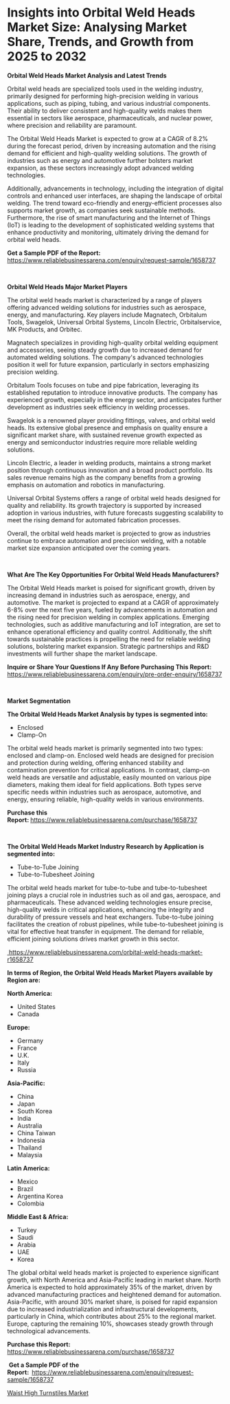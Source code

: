 <p><h1>Insights into Orbital Weld Heads Market Size: Analysing Market Share, Trends, and Growth from 2025 to 2032</h1></p><p><strong>Orbital Weld Heads Market Analysis and Latest Trends</strong></p>
<p><p>Orbital weld heads are specialized tools used in the welding industry, primarily designed for performing high-precision welding in various applications, such as piping, tubing, and various industrial components. Their ability to deliver consistent and high-quality welds makes them essential in sectors like aerospace, pharmaceuticals, and nuclear power, where precision and reliability are paramount. </p><p>The Orbital Weld Heads Market is expected to grow at a CAGR of 8.2% during the forecast period, driven by increasing automation and the rising demand for efficient and high-quality welding solutions. The growth of industries such as energy and automotive further bolsters market expansion, as these sectors increasingly adopt advanced welding technologies. </p><p>Additionally, advancements in technology, including the integration of digital controls and enhanced user interfaces, are shaping the landscape of orbital welding. The trend toward eco-friendly and energy-efficient processes also supports market growth, as companies seek sustainable methods. Furthermore, the rise of smart manufacturing and the Internet of Things (IoT) is leading to the development of sophisticated welding systems that enhance productivity and monitoring, ultimately driving the demand for orbital weld heads.</p></p>
<p><strong>Get a Sample PDF of the Report:&nbsp;</strong> <a href="https://www.reliablebusinessarena.com/enquiry/request-sample/1658737?utm_campaign=2632&utm_medium=2&utm_source=Github&utm_content=ia&utm_term=08042025&utm_id=orbital-weld-heads">https://www.reliablebusinessarena.com/enquiry/request-sample/1658737</a></p>
<p>&nbsp;</p>
<p><strong>Orbital Weld Heads Major Market Players</strong></p>
<p><p>The orbital weld heads market is characterized by a range of players offering advanced welding solutions for industries such as aerospace, energy, and manufacturing. Key players include Magnatech, Orbitalum Tools, Swagelok, Universal Orbital Systems, Lincoln Electric, Orbitalservice, MK Products, and Orbitec.</p><p>Magnatech specializes in providing high-quality orbital welding equipment and accessories, seeing steady growth due to increased demand for automated welding solutions. The company's advanced technologies position it well for future expansion, particularly in sectors emphasizing precision welding.</p><p>Orbitalum Tools focuses on tube and pipe fabrication, leveraging its established reputation to introduce innovative products. The company has experienced growth, especially in the energy sector, and anticipates further development as industries seek efficiency in welding processes.</p><p>Swagelok is a renowned player providing fittings, valves, and orbital weld heads. Its extensive global presence and emphasis on quality ensure a significant market share, with sustained revenue growth expected as energy and semiconductor industries require more reliable welding solutions.</p><p>Lincoln Electric, a leader in welding products, maintains a strong market position through continuous innovation and a broad product portfolio. Its sales revenue remains high as the company benefits from a growing emphasis on automation and robotics in manufacturing.</p><p>Universal Orbital Systems offers a range of orbital weld heads designed for quality and reliability. Its growth trajectory is supported by increased adoption in various industries, with future forecasts suggesting scalability to meet the rising demand for automated fabrication processes.</p><p>Overall, the orbital weld heads market is projected to grow as industries continue to embrace automation and precision welding, with a notable market size expansion anticipated over the coming years.</p></p>
<p>&nbsp;</p>
<p><strong>What Are The Key Opportunities For Orbital Weld Heads Manufacturers?</strong></p>
<p><p>The Orbital Weld Heads market is poised for significant growth, driven by increasing demand in industries such as aerospace, energy, and automotive. The market is projected to expand at a CAGR of approximately 6-8% over the next five years, fueled by advancements in automation and the rising need for precision welding in complex applications. Emerging technologies, such as additive manufacturing and IoT integration, are set to enhance operational efficiency and quality control. Additionally, the shift towards sustainable practices is propelling the need for reliable welding solutions, bolstering market expansion. Strategic partnerships and R&D investments will further shape the market landscape.</p></p>
<p><strong>Inquire or Share Your Questions If Any Before Purchasing This Report:</strong> <a href="https://www.reliablebusinessarena.com/enquiry/pre-order-enquiry/1658737?utm_campaign=2632&utm_medium=2&utm_source=Github&utm_content=ia&utm_term=08042025&utm_id=orbital-weld-heads">https://www.reliablebusinessarena.com/enquiry/pre-order-enquiry/1658737</a></p>
<p>&nbsp;</p>
<p><strong>Market Segmentation</strong></p>
<p><strong>The Orbital Weld Heads Market Analysis by types is segmented into:</strong></p>
<p><ul><li>Enclosed</li><li>Clamp-On</li></ul></p>
<p><p>The orbital weld heads market is primarily segmented into two types: enclosed and clamp-on. Enclosed weld heads are designed for precision and protection during welding, offering enhanced stability and contamination prevention for critical applications. In contrast, clamp-on weld heads are versatile and adjustable, easily mounted on various pipe diameters, making them ideal for field applications. Both types serve specific needs within industries such as aerospace, automotive, and energy, ensuring reliable, high-quality welds in various environments.</p></p>
<p><strong>Purchase this Report:&nbsp;</strong><a href="https://www.reliablebusinessarena.com/purchase/1658737?utm_campaign=2632&utm_medium=2&utm_source=Github&utm_content=ia&utm_term=08042025&utm_id=orbital-weld-heads">https://www.reliablebusinessarena.com/purchase/1658737</a></p>
<p>&nbsp;</p>
<p><strong>The Orbital Weld Heads Market Industry Research by Application is segmented into:</strong></p>
<p><ul><li>Tube-to-Tube Joining</li><li>Tube-to-Tubesheet Joining</li></ul></p>
<p><p>The orbital weld heads market for tube-to-tube and tube-to-tubesheet joining plays a crucial role in industries such as oil and gas, aerospace, and pharmaceuticals. These advanced welding technologies ensure precise, high-quality welds in critical applications, enhancing the integrity and durability of pressure vessels and heat exchangers. Tube-to-tube joining facilitates the creation of robust pipelines, while tube-to-tubesheet joining is vital for effective heat transfer in equipment. The demand for reliable, efficient joining solutions drives market growth in this sector.</p></p>
<p><a href="https://www.reliablebusinessarena.com/orbital-weld-heads-market-r1658737?utm_campaign=2632&utm_medium=2&utm_source=Github&utm_content=ia&utm_term=08042025&utm_id=orbital-weld-heads">&nbsp;https://www.reliablebusinessarena.com/orbital-weld-heads-market-r1658737</a></p>
<p><strong>In terms of Region, the Orbital Weld Heads Market Players available by Region are:</strong></p>
<p>
    <p> <strong> North America: </strong>
        <ul>
            <li>United States</li>
            <li>Canada</li>
        </ul>
        </p> 
    <p> <strong> Europe: </strong>
        <ul>
            <li>Germany</li>
            <li>France</li>
            <li>U.K.</li>
            <li>Italy</li>
            <li>Russia</li>
        </ul>
        </p> 
    <p> <strong> Asia-Pacific: </strong>
        <ul>
            <li>China</li>
            <li>Japan</li>
            <li>South Korea</li>
            <li>India</li>
            <li>Australia</li>
            <li>China Taiwan</li>
            <li>Indonesia</li>
            <li>Thailand</li>
            <li>Malaysia</li>
        </ul>
        </p> 
    <p> <strong> Latin America: </strong>
        <ul>
            <li>Mexico</li>
            <li>Brazil</li>
            <li>Argentina Korea</li>
            <li>Colombia</li>
        </ul>
        </p> 
    <p> <strong> Middle East & Africa: </strong>
        <ul>
            <li>Turkey</li>
            <li>Saudi</li>
            <li>Arabia</li>
            <li>UAE</li>
            <li>Korea</li>
        </ul>
    </p>
    </p>
<p><p>The global orbital weld heads market is projected to experience significant growth, with North America and Asia-Pacific leading in market share. North America is expected to hold approximately 35% of the market, driven by advanced manufacturing practices and heightened demand for automation. Asia-Pacific, with around 30% market share, is poised for rapid expansion due to increased industrialization and infrastructural developments, particularly in China, which contributes about 25% to the regional market. Europe, capturing the remaining 10%, showcases steady growth through technological advancements.</p></p>
<p><strong>Purchase this Report: </strong><a href="https://www.reliablebusinessarena.com/purchase/1658737?utm_campaign=2632&utm_medium=2&utm_source=Github&utm_content=ia&utm_term=08042025&utm_id=orbital-weld-heads">https://www.reliablebusinessarena.com/purchase/1658737</a></p>
<p>&nbsp;<strong>Get a Sample PDF of the Report:&nbsp;&nbsp;</strong><a href="https://www.reliablebusinessarena.com/enquiry/request-sample/1658737?utm_campaign=2632&utm_medium=2&utm_source=Github&utm_content=ia&utm_term=08042025&utm_id=orbital-weld-heads">https://www.reliablebusinessarena.com/enquiry/request-sample/1658737</a></p>
<p><strong></strong></p>
<p><p><a href="https://github.com/sungbruington660/Market-Research-Report-List-1/blob/main/waist-high-turnstiles-market.md?utm_campaign=2632&utm_medium=2&utm_source=Github&utm_content=ia&utm_term=08042025&utm_id=orbital-weld-heads">Waist High Turnstiles Market</a></p></p>